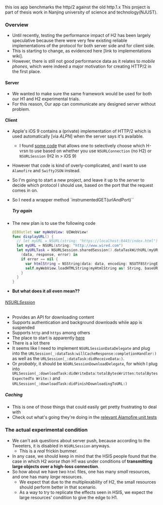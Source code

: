 
this ios app benchmarks the http/2 against the old http.1.x
This project is part of thesis work in Nanjing university of science and technology(NJUST). 


### Overview
* Until recently, testing the performance impact of H2 has been largely
  speculative because there were very few existing reliable implementations of
  the protocol for both server side and for client side.
* This is starting to change, as evidenced here [link to implementations wiki].
* However, there is still not good performance data as it relates to _mobile
  phones_, which were indeed a major motivation for creating HTTP/2 in the
  first place.


#### Server
* We wanted to make sure the same framework would be used for both our H1 and
  H2 experimental trials.
* For this reason, Our app can communicate any designed server without problem.

#### Client
* Apple's iOS 9 contains a (private) implementation of HTTP/2 which is used
  automatically [via _ALPN_] when the server says it's
  available.
  * I found [some code](github.com/FGoessler/iOS-HTTP2-Test) that allows one to
  selectively choose which H-vrsn to use based on whether you use
  `NSURLConnection` (no H2) or `NSURLSession` (H2 in > iOS 9)
* However that code is kind of overly-complicated, and I want to use
  `Alamofire` and `SwiftyJSON` instead.
* So I'm going to start a new project, and leave it up to the _server_ to
  decide which protocol I should use, based on the port that the request comes
  in on.
* So I need a wrapper method `instrumentedGET(urlAndPort)``

  ##### Try again
* The new plan is to use the following code
  ```swift
  @IBOutlet var myWebView: UIWebView!
  func displayURL() {
    // let myURL = NSURL(string: "https://localhost:8443/index.html")
    let myURL = NSURL(string: "http://www.wired.com")
    let myURLTask = NSURLSession.sharedSession().dataTaskWithURL(myURL!) {
      (data, response, error) in
      if error == nil {
        var htmlString = NSString(data: data, encoding: NSUTF8StringEncoding)
        self.myWebView.loadHTMLString(myHtmlString as! String, baseURL: nil)
      }
    }
  }
  ```
* __But what does it all even mean??__

###### [NSURLSession](https://developer.apple.com/library/ios/documentation/Foundation/Reference/NSURLSession_class/)

* Provides an API for downloading content
* Supports authentication and background downloads while app is suspended
* Supports `http` and `https` among others
* The place to start is apparently [here][url-loading]
* There is a lot there
* It seems like I need to implement `NSURLSessionDataDelegate` and plug into
  the `URLSession(_:dataTask:willCacheResponse:completionHandler:)` as well as
  the `URLSession(_:dataTask:didReceiveData:)`.
* Or _probably_, it should be `NSURLSessionDownloadDelegate`, for which I plug into `
  URLSession(_:downloadTask:didWriteData:totalBytesWritten:totalBytesExpectedTo
  Write:)` and `URLSession(_:downloadTask:didFinishDownloadingToURL:)`


[url-loading]: https://developer.apple.com/library/ios/documentation/Cocoa/Conceptual/URLLoadingSystem/URLLoadingSystem.html#//apple_ref/doc/uid/10000165i

##### Caching
* This is one of those things that could easily get pretty frustrating to deal
  with
* Check out what's going they're doing in the [relevant Alamofire unit
  tests][cachetests]

[cachetests]: https://github.com/Alamofire/Alamofire/blob/c634f6067f0b5a59992a10bbd848203aa1231ff6/Tests/CacheTests.swift

### The actual experimental condition
* We can't ask questions about server push, because according to the Tweeters,
  it is disabled in `NSURLSession` anyways.
    * This is a _real_ frickin bummer.
* In any case, we should keep in mind that the HSIS people found that the case
  in which H2 _worse than_ H1 was under conditions of __transmitting large
  objects over a high-loss connection__.
* So how about we have two `html` files, one has many _small_ resources, and
  one has many _large_ resources.
    * We expect that due to the multiplexability of H2, the small resources
      should perform better in that scenario.
    * As a way to try to replicate the effects seen in HSIS, we expect the
      large resources' condition to give the edge to H1.
      
    
